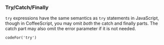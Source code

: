 ### Try/Catch/Finally

`try` expressions have the same semantics as `try` statements in JavaScript, though in CoffeeScript, you may omit _both_ the catch and finally parts. The catch part may also omit the error parameter if it is not needed.

```
codeFor('try')
```
